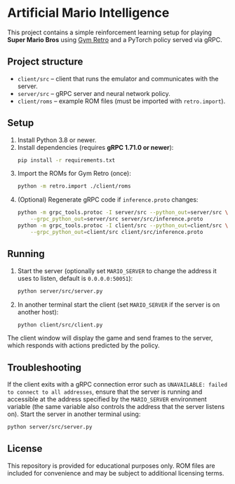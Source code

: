 # Artificial Mario Intelligence

This project contains a simple reinforcement learning setup for playing
**Super Mario Bros** using [Gym Retro](https://github.com/openai/retro) and a
PyTorch policy served via gRPC.

## Project structure

- `client/src` – client that runs the emulator and communicates with the server.
- `server/src` – gRPC server and neural network policy.
- `client/roms` – example ROM files (must be imported with `retro.import`).

## Setup

1. Install Python 3.8 or newer.
2. Install dependencies (requires **gRPC 1.71.0 or newer**):
   ```bash
   pip install -r requirements.txt
   ```
3. Import the ROMs for Gym Retro (once):
   ```bash
   python -m retro.import ./client/roms
   ```
4. (Optional) Regenerate gRPC code if `inference.proto` changes:
   ```bash
   python -m grpc_tools.protoc -I server/src --python_out=server/src \
       --grpc_python_out=server/src server/src/inference.proto
   python -m grpc_tools.protoc -I client/src --python_out=client/src \
       --grpc_python_out=client/src client/src/inference.proto
   ```

## Running

1. Start the server (optionally set `MARIO_SERVER` to change the address it uses
   to listen, default is `0.0.0.0:50051`):
   ```bash
   python server/src/server.py
   ```
2. In another terminal start the client (set `MARIO_SERVER` if the server is on
   another host):
   ```bash
   python client/src/client.py
   ```

The client window will display the game and send frames to the server, which
responds with actions predicted by the policy.

## Troubleshooting

If the client exits with a gRPC connection error such as `UNAVAILABLE: failed
to connect to all addresses`, ensure that the server is running and accessible
at the address specified by the `MARIO_SERVER` environment variable (the same
variable also controls the address that the server listens on). Start the
server in another terminal using:

```bash
python server/src/server.py
```

## License

This repository is provided for educational purposes only. ROM files are
included for convenience and may be subject to additional licensing terms.

